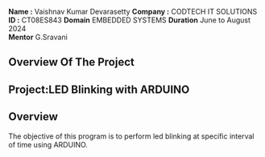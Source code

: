**Name :**     Vaishnav Kumar Devarasetty
**Company :**  CODTECH IT SOLUTIONS
**ID :**       CT08ES843
**Domain**     EMBEDDED SYSTEMS
**Duration**   June to August 2024   
**Mentor**     G.Sravani

## Overview Of The Project

## Project:LED Blinking with ARDUINO

## Overview
The objective of this program is to perform led blinking at specific interval of time using ARDUINO.
